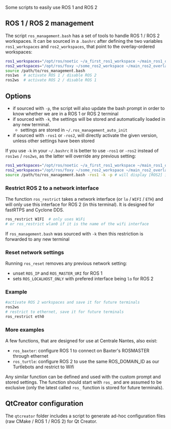 Some scripts to easily use ROS 1 and ROS 2

## ROS 1 / ROS 2 management

The script `ros_management.bash` has a set of tools to handle ROS 1 / ROS 2 workspaces. It can be sourced in a `.bashrc` after defining the two variables `ros1_workspaces` and `ros2_workspaces`, that point to the overlay-ordered workspaces:

```bash
ros1_workspaces="/opt/ros/noetic ~/a_first_ros1_workspace ~/main_ros1_overlay"
ros2_workspaces="/opt/ros/foxy ~/some_ros2_workspace ~/main_ros2_overlay"
source /path/to/ros_management.bash
ros1ws  # activate ROS 1 / disable ROS 2
ros2ws  # activate ROS 2 / disable ROS 1
```

## Options

- if sourced with `-p`, the script will also update the bash prompt in order to know whether we are in a ROS 1 or ROS 2 terminal
- if sourced with `-k`, the settings will be stored and automatically loaded in any new terminal.
    - settings are stored in `~/.ros_management_auto_init`
- if sourced with `-ros1` or `-ros2`, will directly activate the given version, unless other settings have been stored

If you use `-k` in your `~/.bashrc` it is better to use `-ros1` or `-ros2` instead of `ros1ws` / `ros2ws`, as the latter will override any previous setting:

```bash
ros1_workspaces="/opt/ros/noetic ~/a_first_ros1_workspace ~/main_ros1_overlay"
ros2_workspaces="/opt/ros/foxy ~/some_ros2_workspace ~/main_ros2_overlay"
source /path/to/ros_management.bash -ros1 -k -p # will display [ROS2] in prompt if ros2ws is called, does not display [ROS1] as prefered version
```

### Restrict ROS 2 to a network interface

The function `ros_restrict` takes a network interface (or `lo` / `WIFI` / `ETH`) and will only use this interface for ROS 2 (in this terminal).
It is designed for fastRTPS and Cyclone DDS.

```bash
ros_restrict WIFI  # only uses WiFi
# or ros_restrict wlan0 if it is the name of the wifi interface
```
If `ros_management.bash` was sourced with `-k` then this restriction is forwarded to any new terminal

### Reset network settings

Running `ros_reset` removes any previous network setting:
- unset `ROS_IP` and `ROS_MASTER_URI` for ROS 1
- sets `ROS_LOCALHOST_ONLY` with prefered interface being `lo` for ROS 2

### Example

```bash
#activate ROS 2 workspaces and save it for future terminals
ros2ws
# restrict to ethernet, save it for future terminals
ros_restrict eth0
```

### More examples

A few functions, that are designed for use at Centrale Nantes, also exist:
- `ros_baxter`: configure ROS 1 to connect on Baxter's ROSMASTER through ethernet
- `ros_turtle`: configure ROS 2 to use the same ROS_DOMAIN_ID as our Turtlebots and restrict to Wifi

Any similar function can be defined and used with the custom prompt and stored settings. The function should start with `ros_` and are assumed to be exclusive (only the latest called `ros_` function is stored for future terminals).


## QtCreator configuration

The `qtcreator` folder includes a script to generate ad-hoc configuration files (raw CMake / ROS 1 / ROS 2) for Qt Creator.
